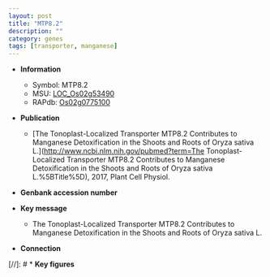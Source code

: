 ```yaml
---
layout: post
title: "MTP8.2"
description: ""
category: genes
tags: [transporter, manganese]
---
```


* **Information**  
    + Symbol: MTP8.2  
    + MSU: [LOC_Os02g53490](http://rice.plantbiology.msu.edu/cgi-bin/ORF_infopage.cgi?orf=LOC_Os02g53490)  
    + RAPdb: [Os02g0775100](http://rapdb.dna.affrc.go.jp/viewer/gbrowse_details/irgsp1?name=Os02g0775100)  

* **Publication**  
    + [The Tonoplast-Localized Transporter MTP8.2 Contributes to Manganese Detoxification in the Shoots and Roots of Oryza sativa L.](http://www.ncbi.nlm.nih.gov/pubmed?term=The Tonoplast-Localized Transporter MTP8.2 Contributes to Manganese Detoxification in the Shoots and Roots of Oryza sativa L.%5BTitle%5D), 2017, Plant Cell Physiol.

* **Genbank accession number**  

* **Key message**  
    + The Tonoplast-Localized Transporter MTP8.2 Contributes to Manganese Detoxification in the Shoots and Roots of Oryza sativa L.

* **Connection**  

[//]: # * **Key figures**  


